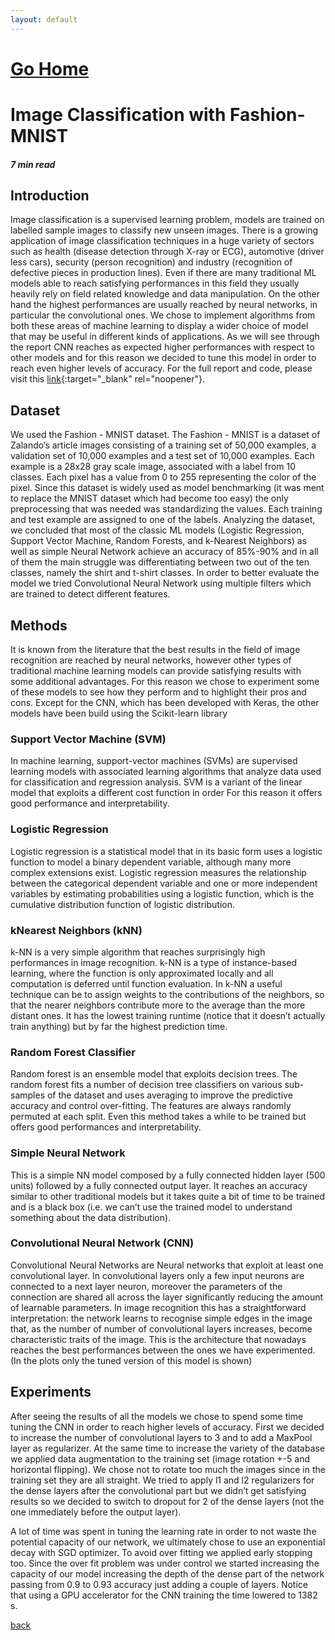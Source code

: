 ```yaml
---
layout: default
---
```


# [Go Home](https://anandgrv.github.io/)

# Image Classification with Fashion-MNIST
##### 7 min read

## Introduction
Image classification is a supervised learning problem, models are trained on labelled sample images to classify
new unseen images. There is a growing application of image classification techniques in a huge variety of sectors
such as health (disease detection through X-ray or ECG), automotive (driver less cars), security (person recognition) and industry (recognition of defective pieces in production lines). Even if there are many traditional ML models able to reach satisfying performances in this field they usually heavily rely on field related knowledge and data manipulation. On the other hand the highest performances are usually reached by neural networks, in particular the convolutional ones. We chose to implement algorithms from both these areas of machine learning to display a wider choice of model that may be useful in different kinds of applications. As we will see through the report CNN reaches as expected higher performances with respect to other models and for this reason we decided to tune this model in order to reach even higher levels of accuracy. For the full report and code, please visit this [link](https://github.com/anandgrv/Zalando-data){:target="_blank" rel="noopener"}.


## Dataset
We used the Fashion - MNIST dataset. The Fashion - MNIST is a dataset of Zalando’s article images consisting of
a training set of 50,000 examples, a validation set of 10,000 examples and a test set of 10,000 examples. Each example is a 28x28 gray scale image, associated with a label from 10 classes. Each pixel has a value from 0 to 255 representing the color of the pixel. Since this dataset is widely used as model benchmarking (it was ment to replace the MNIST dataset which had become too easy) the only preprocessing that was needed was standardizing the values. Each training and test example are assigned to one of the labels. Analyzing the dataset, we concluded that most of the classic ML models (Logistic Regression, Support Vector Machine, Random Forests, and k-Nearest Neighbors) as well as simple Neural Network achieve an accuracy of 85%-90% and in all of them the main struggle was differentiating between two out of the ten classes, namely the shirt and t-shirt classes. In order to better evaluate the model we tried Convolutional Neural Network using multiple filters which are trained to detect different features.

## Methods
It is known from the literature that the best results in the field of image recognition are reached by neural networks, however other types of traditional machine learning models can provide satisfying results with some additional advantages. For this reason we chose to experiment some of these models to see how they perform and to highlight their pros and cons. Except for the CNN, which has been developed with Keras, the other models have been build using the Scikit-learn library

### Support Vector Machine (SVM)
In machine learning, support-vector machines (SVMs) are supervised learning models with associated learning algorithms that analyze data used for classification and regression analysis. SVM is a variant of the linear model that exploits a different cost function in order For this reason it offers good performance and interpretability.

### Logistic Regression
Logistic regression is a statistical model that in its basic form uses a logistic function to model a binary dependent variable, although many more complex extensions exist. Logistic regression measures the relationship between the categorical dependent variable and one or more independent variables by estimating probabilities using a logistic function, which is the cumulative distribution function of logistic distribution.

### kNearest Neighbors (kNN)
k-NN is a very simple algorithm that reaches surprisingly high performances in image recognition. k-NN is a
type of instance-based learning, where the function is only approximated locally and all computation is deferred until function evaluation. In k-NN a useful technique can be to assign weights to the contributions of the neighbors, so that the nearer neighbors contribute more to the average than the more distant ones. It has the lowest training runtime (notice that it doesn’t actually train anything) but by far the highest prediction time.

### Random Forest Classifier
Random forest is an ensemble model that exploits decision trees. The random forest fits a number of decision tree
classifiers on various sub-samples of the dataset and uses averaging to improve the predictive accuracy and control over-fitting. The features are always randomly permuted at each split. Even this method takes a while to be trained but offers good performances and interpretability.

### Simple Neural Network
This is a simple NN model composed by a fully connected hidden layer (500 units) followed by a fully connected
output layer. It reaches an accuracy similar to other traditional models but it takes quite a bit of time to be
trained and is a black box (i.e. we can’t use the trained model to understand something about the data distribution).


### Convolutional Neural Network (CNN)
Convolutional Neural Networks are Neural networks that exploit at least one convolutional layer. In convolutional
layers only a few input neurons are connected to a next layer neuron, moreover the parameters of the connection are shared all across the layer significantly reducing the amount of learnable parameters. In image recognition this has a straightforward interpretation: the network learns to recognise simple edges in the image that, as the number of number of convolutional layers increases, become characteristic traits of the image. This is the architecture that nowadays reaches the best performances between the ones we have experimented. (In the plots only the tuned version of this model is shown)

## Experiments
After seeing the results of all the models we chose to spend some time tuning the CNN in order to reach higher
levels of accuracy. First we decided to increase the number of convolutional layers to 3 and to add a MaxPool layer as regularizer. At the same time to increase the variety of the database we applied data augmentation to the training set (image rotation +-5 and horizontal flipping). We chose not to rotate too much the images since in the training set they are all straight. We tried to apply l1 and l2 regularizers for the dense layers after the convolutional part but we didn’t get satisfying results so we decided to switch to dropout for 2 of the dense
layers (not the one immediately before the output layer).

A lot of time was spent in tuning the learning rate in order to not waste the potential capacity of our network,
we ultimately chose to use an exponential decay with SGD optimizer. To avoid over fitting we applied early stopping too. Since the over fit problem was under control we started increasing the capacity of our model increasing the depth of the dense part of the network passing from 0.9 to 0.93 accuracy just adding a couple of layers. Notice that using a GPU accelerator for the CNN training the time lowered to 1382 s.


[back](./projects.md)
